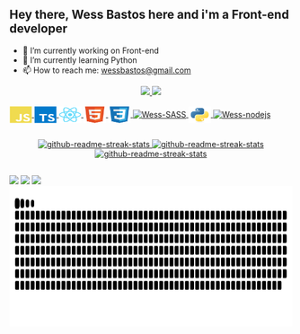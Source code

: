 
## Hey there, Wess Bastos here and i'm a Front-end developer 

- 🔭 I’m currently working on Front-end
- 🌱 I’m currently learning Python
- 📫 How to reach me: wessbastos@gmail.com

<div align="center">
  <a href="https://github.com/WeslleyBastos">
  <img height="170em" src="https://github-readme-stats.vercel.app/api?username=WeslleyBastos&show_icons=true&theme=radical&include_all_commits=true&count_private=true"/>
  <img height="170em" src="https://github-readme-stats.vercel.app/api/top-langs/?username=WeslleyBastos&layout=compact&langs_count=7&theme=radical"/>
</div>
<div style="display: inline_block"><br>
  <img align="center" alt="Wess-Js" height="30" width="40" src="https://raw.githubusercontent.com/devicons/devicon/master/icons/javascript/javascript-plain.svg">
  <img align="center" alt="Wess-Ts" height="30" width="40" src="https://raw.githubusercontent.com/devicons/devicon/master/icons/typescript/typescript-plain.svg">
  <img align="center" alt="Wess-React" height="30" width="40" src="https://raw.githubusercontent.com/devicons/devicon/master/icons/react/react-original.svg">
  <img align="center" alt="Wess-HTML" height="30" width="40" src="https://raw.githubusercontent.com/devicons/devicon/master/icons/html5/html5-original.svg">
  <img align="center" alt="Wess-CSS" height="30" width="40" src="https://raw.githubusercontent.com/devicons/devicon/master/icons/css3/css3-original.svg">
  <img align="center" alt="Wess-SASS" height="30" width="40" src="https://cdn.jsdelivr.net/gh/devicons/devicon/icons/sass/sass-original.svg" />
  <img align="center" alt="Wess-Python" height="30" width="40" src="https://raw.githubusercontent.com/devicons/devicon/master/icons/python/python-original.svg">
  <img align="center" alt="Wess-nodejs" height="30" width="40" src= "https://cdn.jsdelivr.net/gh/devicons/devicon/icons/nodejs/nodejs-original.svg" />
</div>
  
  ##
  
  <div align="center">
    <img width="290" src="https://denvercoder1-github-readme-stats.vercel.app/api/pin/?username=WeslleyBastos&repo=Humgry---Landpage&theme=react&bg_color=273849&title_color=F85D7F&icon_color=F8D866&hide_border=true&show_icons=false" alt="github-readme-streak-stats">
    <img width="290" src="https://denvercoder1-github-readme-stats.vercel.app/api/pin/?username=WeslleyBastos&repo=Firebase-Photo-Gallery&theme=react&bg_color=273849&title_color=F85D7F&icon_color=F8D866&hide_border=true&show_icons=false" alt="github-readme-streak-stats">
    <img width="290" src="https://denvercoder1-github-readme-stats.vercel.app/api/pin/?username=WeslleyBastos&repo=instagram-slide-component&theme=react&bg_color=273849&title_color=F85D7F&icon_color=F8D866&hide_border=true&show_icons=false" alt="github-readme-streak-stats">
  </div>
 
  ##
  
<div> 
  <a href="https://instagram.com/wessbastos" target="_blank"><img src="https://img.shields.io/badge/-Instagram-%23E4405F?style=for-the-badge&logo=instagram&logoColor=white" target="_blank"></a>
  <a href = "mailto:wessbastos@gmail.com"><img src="https://img.shields.io/badge/-Gmail-%23333?style=for-the-badge&logo=gmail&logoColor=white" target="_blank"></a>
  <a href="https://www.linkedin.com/in/wessbastos" target="_blank"><img src="https://img.shields.io/badge/-LinkedIn-%230077B5?style=for-the-badge&logo=linkedin&logoColor=white" target="_blank"></a> 
  
 <img align="center" alt="Wess-snake" height="250" width="1200" src= "https://raw.githubusercontent.com/Platane/snk/output/github-contribution-grid-snake.svg" />
  
 
</div>
